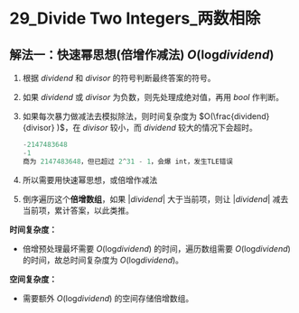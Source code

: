 # 29_Divide Two Integers_两数相除

## 解法一：快速幂思想(倍增作减法) $O(\log_{}{dividend})$

1. 根据 $dividend$ 和 $divisor$ 的符号判断最终答案的符号。

2. 如果 $dividend$ 或 $divisor$ 为负数，则先处理成绝对值，再用 $bool$ 作判断。

3. 如果每次暴力做减法去模拟除法，则时间复杂度为 $O(\frac{dividend}{divisor} )$，在 $divisor$ 较小，而 $dividend$ 较大的情况下会超时。

    ```cpp
    -2147483648
    -1
    商为 2147483648，但已超过 2^31 - 1，会爆 int，发生TLE错误
    ```

4. 所以需要用快速幂思想，或倍增作减法

5. 倒序遍历这个**倍增数组**，如果 $|dividend|$ 大于当前项，则让 $|dividend|$ 减去当前项，累计答案，以此类推。

**时间复杂度：**

- 倍增预处理最坏需要 $O(\log_{}{dividend})$ 的时间，遍历数组需要 $O(\log_{}{dividend})$ 的时间，故总时间复杂度为 $O(\log_{}{dividend})$。

**空间复杂度：**

- 需要额外 $O(\log_{}{dividend})$ 的空间存储倍增数组。
